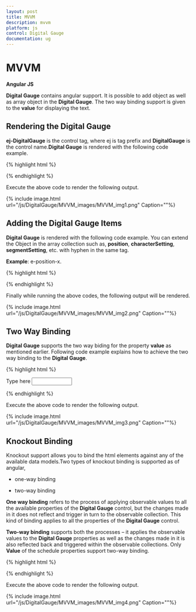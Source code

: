 ```yaml
---
layout: post
title: MVVM
description: mvvm
platform: js
control: Digital Gauge
documentation: ug
---
```


# MVVM

**Angular JS**

**Digital Gauge** contains angular support. It is possible to add object as well as array object in the **Digital Gauge**. The two way binding support is given to the **value** for displaying the text.

## Rendering the Digital Gauge

**ej-DigitalGauge** is the control tag, where ej is tag prefix and **DigitalGauge** is the control name.**Digital Gauge** is rendered with the following code example.

{% highlight html %}

<!--To Render the Digital gauge-->
<!doctype html>
<html ng-app="syncApp">
   <head>
      <!—Refer the necessary script here-->
   </head>
   <body ng-controller="DigitalGauge">
      <ej-digitalgauge id="digitalCore" e-height="500" e-load="loadGaugeTheme">
      </ej-digitalgauge>
      <script type="text/javascript">
         <!—binding the value to the scope variables in application controller-->
         angular.module('syncApp', ['ejangular'])
         .controller('DigitalGauge', function ($scope) {
             $scope.nvalue = “text”;
         });
      </script>
   </body>
</html>



{% endhighlight %}



Execute the above code to render the following output.

{% include image.html url="/js/DigitalGauge/MVVM_images/MVVM_img1.png" Caption=""%}

## Adding the Digital Gauge Items

**Digital Gauge** is rendered with the following code example. You can extend the Object in the array collection such as, **position**, **characterSetting**, **segmentSetting**, etc. with hyphen in the same tag.

**Example**: e-position-x. 

{% highlight html %}

<!--To Render the Digital gauge-->
<ej-digitalgauge id="digitalCore">
   <!--Adding Item collection to the digital gauge-->
   <e-items>
      <e-item e-segmentSettings-width="1" e-segmentSettings-spacing="0"
         e-value="Syncfusion" e-characterSetting-opacity="0.8"
         e-position-x="52" e-position-y="52"></e-item>
   </e-items>
</ej-digitalgauge>



{% endhighlight %}

Finally while running the above codes, the following output will be rendered.

{% include image.html url="/js/DigitalGauge/MVVM_images/MVVM_img2.png" Caption=""%}

## Two Way Binding

**Digital Gauge** supports the two way biding for the property **value** as mentioned earlier. Following code example explains how to achieve the two way binding to the **Digital Gauge**.

{% highlight html %}

<!doctype html>
<html ng-app="syncApp">
   <head>
      <meta charset="utf-8">
      <!—Refer the necessary script here-->
   </head>
   <body ng-controller="DigitalGauge">
      Type here <input type="text" id="txtValue" **ng-model="nvalue"** Style="width:110px"/>
      <ej-digitalgauge id="digitalCore" e-height="200" e-load="loadGaugeTheme">
         <e-items>
            <e-item e-segmentSettings-width="1" e-segmentSettings-spacing="0"
               e-characterSetting-opacity="0.8" e-position-x="52"
               e-value="nvalue" e-position-y="52"></e-item>
         </e-items>
      </ej-digitalgauge>
      <script type="text/javascript">
         <!--binding the value to the scope variables in application controller-->
         angular.module('syncApp', ['ejangular'])
         .controller('DigitalGauge', function ($scope) {
             $scope.nvalue = "Syncfusion";
         });
      </script>
   </body>
</html>


{% endhighlight %}

Execute the above code to render the following output.

{% include image.html url="/js/DigitalGauge/MVVM_images/MVVM_img3.png" Caption=""%}



## Knockout Binding

Knockout support allows you to bind the html elements against any of the available data models.Two types of knockout binding is supported as of angular,

  * one-way binding

  * two-way binding

**One way binding** refers to the process of applying observable values to all the available properties of the **Digital Gauge** control, but the changes made in it does not reflect and trigger in turn to the observable collection. This kind of binding applies to all the properties of the **Digital Gauge** control.

**Two-way binding** supports both the processes – it applies the observable values to the **Digital Gauge** properties as well as the changes made in it is also reflected back and triggered within the observable collections. Only **Value** of the schedule properties support two-way binding.



{% highlight html %}


<!DOCTYPE html>
<html xmlns="http://www.w3.org/1999/xhtml">
   <head>
      <title>Essential JavaScript for Knockout</title>
   </head>
   <body>
      <div id="digitalCore" style="width: 100%" data-bind="ejDigitalGauge:({load:'loadGaugeTheme',value:samplevalue,height:305,items:[{position: { x: 52, y: 52 }}]})"></div>
      <script type="text/javascript">
         $(function () {
             window.viewModel = {
                 value: ko.observable("SyncFusion"),
             };
             $(function () {
                 ko.applyBindings(viewModel);
             });
         });
      </script>
   </body>
</html>


{% endhighlight %}

Execute the above code to render the following output.

{% include image.html url="/js/DigitalGauge/MVVM_images/MVVM_img4.png" Caption=""%}

